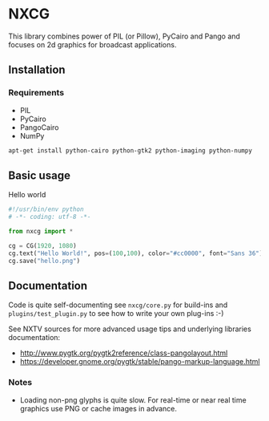 NXCG
====
This library combines power of PIL (or Pillow), PyCairo and Pango and focuses on
2d graphics for broadcast applications.

## Installation

### Requirements

- PIL
- PyCairo
- PangoCairo
- NumPy

```bash
apt-get install python-cairo python-gtk2 python-imaging python-numpy
```

## Basic usage

Hello world
```python
#!/usr/bin/env python
# -*- coding: utf-8 -*-

from nxcg import *

cg = CG(1920, 1080)
cg.text("Hello World!", pos=(100,100), color="#cc0000", font="Sans 36")
cg.save("hello.png")
```

## Documentation

Code is quite self-documenting see `nxcg/core.py` for build-ins
and `plugins/test_plugin.py` to see how to write your own plug-ins :-)

See NXTV sources for more advanced usage tips and underlying libraries documentation:

 - http://www.pygtk.org/pygtk2reference/class-pangolayout.html
 - https://developer.gnome.org/pygtk/stable/pango-markup-language.html

### Notes
 - Loading non-png glyphs is quite slow.
   For real-time or near real time graphics use PNG or cache images in advance.


